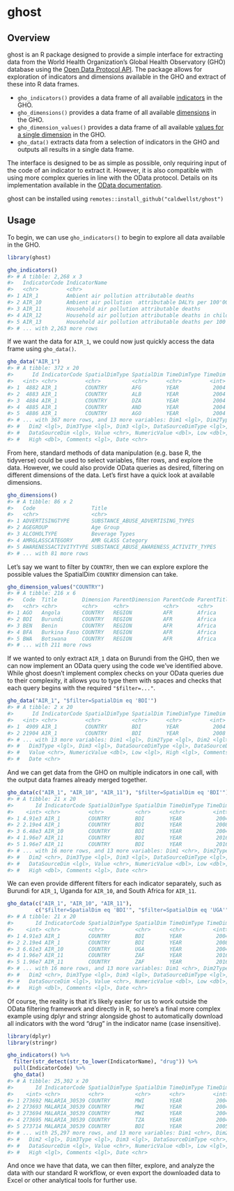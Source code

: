 
<!-- README.md is generated from README.Rmd. Please edit that file -->

# ghost

## Overview

ghost is an R package designed to provide a simple interface for
extracting data from the World Health Organization’s Global Health
Observatory (GHO) database using the [Open Data Protocol
API](https://www.who.int/data/gho/info/gho-odata-api). The package
allows for exploration of indicators and dimensions available in the GHO
and extract of these into R data frames.

  - `gho_indicators()` provides a data frame of all available
    [indicators](https://www.who.int/data/gho/info/gho-odata-api#exe3)
    in the GHO.
  - `gho_dimensions()` provides a data frame of all available
    [dimensions](https://www.who.int/data/gho/info/gho-odata-api#exe1)
    in the GHO.
  - `gho_dimension_values()` provides a data frame of all available
    [values for a single
    dimension](https://www.who.int/data/gho/info/gho-odata-api#exe2) in
    the GHO.
  - `gho_data()` extracts data from a selection of indicators in the GHO
    and outputs all results in a single data frame.

The interface is designed to be as simple as possible, only requiring
input of the code of an indicator to extract it. However, it is also
compatible with using more complex queries in line with the OData
protocol. Details on its implementation available in the [OData
documentation](https://www.odata.org/documentation/odata-version-2-0/uri-conventions/).

ghost can be installed using
`remotes::install_github("caldwellst/ghost")`

## Usage

To begin, we can use `gho_indicators()` to begin to explore all data
available in the GHO.

``` r
library(ghost)

gho_indicators()
#> # A tibble: 2,268 x 3
#>   IndicatorCode IndicatorName                                           Language
#>   <chr>         <chr>                                                   <chr>   
#> 1 AIR_1         Ambient air pollution attributable deaths               EN      
#> 2 AIR_10        Ambient air pollution  attributable DALYs per 100'000 ~ EN      
#> 3 AIR_11        Household air pollution attributable deaths             EN      
#> 4 AIR_12        Household air pollution attributable deaths in childre~ EN      
#> 5 AIR_13        Household air pollution attributable deaths per 100'00~ EN      
#> # ... with 2,263 more rows
```

If we want the data for `AIR_1`, we could now just quickly access the
data frame using `gho_data()`.

``` r
gho_data("AIR_1")
#> # A tibble: 372 x 20
#>      Id IndicatorCode SpatialDimType SpatialDim TimeDimType TimeDim Dim1Type
#>   <int> <chr>         <chr>          <chr>      <chr>         <int> <lgl>   
#> 1  4882 AIR_1         COUNTRY        AFG        YEAR           2004 NA      
#> 2  4883 AIR_1         COUNTRY        ALB        YEAR           2004 NA      
#> 3  4884 AIR_1         COUNTRY        DZA        YEAR           2004 NA      
#> 4  4885 AIR_1         COUNTRY        AND        YEAR           2004 NA      
#> 5  4886 AIR_1         COUNTRY        AGO        YEAR           2004 NA      
#> # ... with 367 more rows, and 13 more variables: Dim1 <lgl>, Dim2Type <lgl>,
#> #   Dim2 <lgl>, Dim3Type <lgl>, Dim3 <lgl>, DataSourceDimType <lgl>,
#> #   DataSourceDim <lgl>, Value <chr>, NumericValue <dbl>, Low <dbl>,
#> #   High <dbl>, Comments <lgl>, Date <chr>
```

From here, standard methods of data manipulation (e.g. base R, the
tidyverse) could be used to select variables, filter rows, and explore
the data. However, we could also provide OData queries as desired,
filtering on different dimensions of the data. Let’s first have a quick
look at available dimensions.

``` r
gho_dimensions()
#> # A tibble: 86 x 2
#>   Code                  Title                                   
#>   <chr>                 <chr>                                   
#> 1 ADVERTISINGTYPE       SUBSTANCE_ABUSE_ADVERTISING_TYPES       
#> 2 AGEGROUP              Age Group                               
#> 3 ALCOHOLTYPE           Beverage Types                          
#> 4 AMRGLASSCATEGORY      AMR GLASS Category                      
#> 5 AWARENESSACTIVITYTYPE SUBSTANCE_ABUSE_AWARENESS_ACTIVITY_TYPES
#> # ... with 81 more rows
```

Let’s say we want to filter by `COUNTRY`, then we can explore explore
the possible values the SpatialDim `COUNTRY` dimension can take.

``` r
gho_dimension_values("COUNTRY")
#> # A tibble: 216 x 6
#>   Code  Title        Dimension ParentDimension ParentCode ParentTitle
#>   <chr> <chr>        <chr>     <chr>           <chr>      <chr>      
#> 1 AGO   Angola       COUNTRY   REGION          AFR        Africa     
#> 2 BDI   Burundi      COUNTRY   REGION          AFR        Africa     
#> 3 BEN   Benin        COUNTRY   REGION          AFR        Africa     
#> 4 BFA   Burkina Faso COUNTRY   REGION          AFR        Africa     
#> 5 BWA   Botswana     COUNTRY   REGION          AFR        Africa     
#> # ... with 211 more rows
```

If we wanted to only extract `AIR_1` data on Burundi from the GHO, then
we can now implement an OData query using the code we’ve identified
above. While ghost doesn’t implement complex checks on your OData
queries due to their complexity, it allows you to type them with spaces
and checks that each query begins with the required `"$filter=..."`.

``` r
gho_data("AIR_1", "$filter=SpatialDim eq 'BDI'")
#> # A tibble: 2 x 20
#>      Id IndicatorCode SpatialDimType SpatialDim TimeDimType TimeDim Dim1Type
#>   <int> <chr>         <chr>          <chr>      <chr>         <int> <lgl>   
#> 1  4909 AIR_1         COUNTRY        BDI        YEAR           2004 NA      
#> 2 21904 AIR_1         COUNTRY        BDI        YEAR           2008 NA      
#> # ... with 13 more variables: Dim1 <lgl>, Dim2Type <lgl>, Dim2 <lgl>,
#> #   Dim3Type <lgl>, Dim3 <lgl>, DataSourceDimType <lgl>, DataSourceDim <lgl>,
#> #   Value <chr>, NumericValue <dbl>, Low <lgl>, High <lgl>, Comments <lgl>,
#> #   Date <chr>
```

And we can get data from the GHO on multiple indicators in one call,
with the output data frames already merged together.

``` r
gho_data(c("AIR_1", "AIR_10", "AIR_11"), "$filter=SpatialDim eq 'BDI'")
#> # A tibble: 21 x 20
#>       Id IndicatorCode SpatialDimType SpatialDim TimeDimType TimeDim Dim1Type
#>    <int> <chr>         <chr>          <chr>      <chr>         <int> <chr>   
#> 1 4.91e3 AIR_1         COUNTRY        BDI        YEAR           2004 <NA>    
#> 2 2.19e4 AIR_1         COUNTRY        BDI        YEAR           2008 <NA>    
#> 3 6.48e3 AIR_10        COUNTRY        BDI        YEAR           2004 <NA>    
#> 4 1.96e7 AIR_11        COUNTRY        BDI        YEAR           2016 SEX     
#> 5 1.96e7 AIR_11        COUNTRY        BDI        YEAR           2016 SEX     
#> # ... with 16 more rows, and 13 more variables: Dim1 <chr>, Dim2Type <chr>,
#> #   Dim2 <chr>, Dim3Type <lgl>, Dim3 <lgl>, DataSourceDimType <lgl>,
#> #   DataSourceDim <lgl>, Value <chr>, NumericValue <dbl>, Low <dbl>,
#> #   High <dbl>, Comments <lgl>, Date <chr>
```

We can even provide different filters for each indicator separately,
such as Burundi for `AIR_1`, Uganda for `AIR_10`, and South Africa for
`AIR_11`.

``` r
gho_data(c("AIR_1", "AIR_10", "AIR_11"), 
         c("$filter=SpatialDim eq 'BDI'", "$filter=SpatialDim eq 'UGA'", "$filter=SpatialDim eq 'ZAF'"))
#> # A tibble: 21 x 20
#>       Id IndicatorCode SpatialDimType SpatialDim TimeDimType TimeDim Dim1Type
#>    <int> <chr>         <chr>          <chr>      <chr>         <int> <chr>   
#> 1 4.91e3 AIR_1         COUNTRY        BDI        YEAR           2004 <NA>    
#> 2 2.19e4 AIR_1         COUNTRY        BDI        YEAR           2008 <NA>    
#> 3 6.61e3 AIR_10        COUNTRY        UGA        YEAR           2004 <NA>    
#> 4 1.96e7 AIR_11        COUNTRY        ZAF        YEAR           2016 SEX     
#> 5 1.96e7 AIR_11        COUNTRY        ZAF        YEAR           2016 SEX     
#> # ... with 16 more rows, and 13 more variables: Dim1 <chr>, Dim2Type <chr>,
#> #   Dim2 <chr>, Dim3Type <lgl>, Dim3 <lgl>, DataSourceDimType <lgl>,
#> #   DataSourceDim <lgl>, Value <chr>, NumericValue <dbl>, Low <dbl>,
#> #   High <dbl>, Comments <lgl>, Date <chr>
```

Of course, the reality is that it’s likely easier for us to work outside
the OData filtering framework and directly in R, so here’s a final more
complex example using dplyr and stringr alongside ghost to automatically
download all indicators with the word “drug” in the indicator name (case
insensitive).

``` r
library(dplyr)
library(stringr)

gho_indicators() %>%
  filter(str_detect(str_to_lower(IndicatorName), "drug")) %>%
  pull(IndicatorCode) %>%
  gho_data()
#> # A tibble: 25,302 x 20
#>       Id IndicatorCode SpatialDimType SpatialDim TimeDimType TimeDim Dim1Type
#>    <int> <chr>         <chr>          <chr>      <chr>         <int> <chr>   
#> 1 273692 MALARIA_30539 COUNTRY        MWI        YEAR           2004 RESIDEN~
#> 2 273693 MALARIA_30539 COUNTRY        MWI        YEAR           2004 RESIDEN~
#> 3 273694 MALARIA_30539 COUNTRY        MWI        YEAR           2004 <NA>    
#> 4 273695 MALARIA_30539 COUNTRY        TZA        YEAR           2004 RESIDEN~
#> 5 273714 MALARIA_30539 COUNTRY        BDI        YEAR           2005 RESIDEN~
#> # ... with 25,297 more rows, and 13 more variables: Dim1 <chr>, Dim2Type <lgl>,
#> #   Dim2 <lgl>, Dim3Type <lgl>, Dim3 <lgl>, DataSourceDimType <chr>,
#> #   DataSourceDim <lgl>, Value <chr>, NumericValue <dbl>, Low <lgl>,
#> #   High <lgl>, Comments <lgl>, Date <chr>
```

And once we have that data, we can then filter, explore, and analyze the
data with our standard R workflow, or even export the downloaded data to
Excel or other analytical tools for further use.
